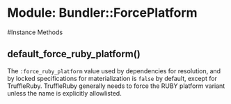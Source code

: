# Module: Bundler::ForcePlatform
    




#Instance Methods
## default_force_ruby_platform() [](#method-i-default_force_ruby_platform)
The `:force_ruby_platform` value used by dependencies for resolution, and by
locked specifications for materialization is `false` by default, except for
TruffleRuby. TruffleRuby generally needs to force the RUBY platform variant
unless the name is explicitly allowlisted.

